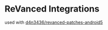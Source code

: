 # ReVanced Integrations
used with [d4n3436/revanced-patches-android5](https://github.com/d4n3436/revanced-patches-android5)
